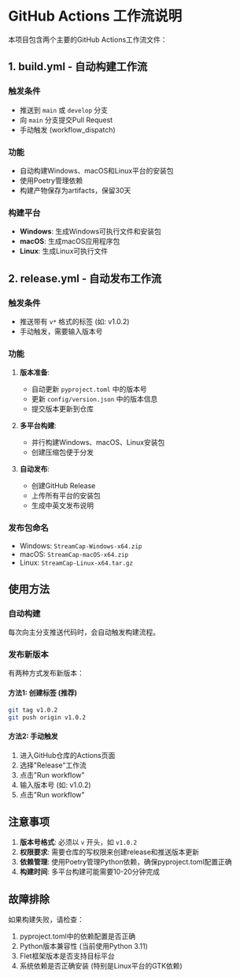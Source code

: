 # GitHub Actions 工作流说明

本项目包含两个主要的GitHub Actions工作流文件：

## 1. build.yml - 自动构建工作流

### 触发条件
- 推送到 `main` 或 `develop` 分支
- 向 `main` 分支提交Pull Request
- 手动触发 (workflow_dispatch)

### 功能
- 自动构建Windows、macOS和Linux平台的安装包
- 使用Poetry管理依赖
- 构建产物保存为artifacts，保留30天

### 构建平台
- **Windows**: 生成Windows可执行文件和安装包
- **macOS**: 生成macOS应用程序包
- **Linux**: 生成Linux可执行文件

## 2. release.yml - 自动发布工作流

### 触发条件
- 推送带有 `v*` 格式的标签 (如: v1.0.2)
- 手动触发，需要输入版本号

### 功能
1. **版本准备**: 
   - 自动更新 `pyproject.toml` 中的版本号
   - 更新 `config/version.json` 中的版本信息
   - 提交版本更新到仓库

2. **多平台构建**:
   - 并行构建Windows、macOS、Linux安装包
   - 创建压缩包便于分发

3. **自动发布**:
   - 创建GitHub Release
   - 上传所有平台的安装包
   - 生成中英文发布说明

### 发布包命名
- Windows: `StreamCap-Windows-x64.zip`
- macOS: `StreamCap-macOS-x64.zip`
- Linux: `StreamCap-Linux-x64.tar.gz`

## 使用方法

### 自动构建
每次向主分支推送代码时，会自动触发构建流程。

### 发布新版本
有两种方式发布新版本：

#### 方法1: 创建标签 (推荐)
```bash
git tag v1.0.2
git push origin v1.0.2
```

#### 方法2: 手动触发
1. 进入GitHub仓库的Actions页面
2. 选择"Release"工作流
3. 点击"Run workflow"
4. 输入版本号 (如: v1.0.2)
5. 点击"Run workflow"

## 注意事项

1. **版本号格式**: 必须以 `v` 开头，如 `v1.0.2`
2. **权限要求**: 需要仓库的写权限来创建release和推送版本更新
3. **依赖管理**: 使用Poetry管理Python依赖，确保pyproject.toml配置正确
4. **构建时间**: 多平台构建可能需要10-20分钟完成

## 故障排除

如果构建失败，请检查：
1. pyproject.toml中的依赖配置是否正确
2. Python版本兼容性 (当前使用Python 3.11)
3. Flet框架版本是否支持目标平台
4. 系统依赖是否正确安装 (特别是Linux平台的GTK依赖)